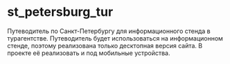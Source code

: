 # st_petersburg_tur
Путеводитель по Санкт-Петербургу для информационного стенда в турагентстве.
Путеводитель будет использоваться на информационном стенде, поэтому реализована только десктопная версия сайта. В проекте её реализовать и под мобильные устройства.
